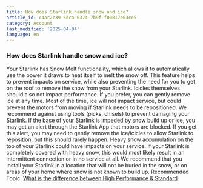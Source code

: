 ```yaml
---
title: How does Starlink handle snow and ice?
article_id: c4ac2c39-5dca-0374-7b9f-f00817e03ce5
category: Account
last_modified: '2025-04-04'
language: en
---
```


### How does Starlink handle snow and ice?
Your Starlink has Snow Melt functionality, which allows it to automatically use the power it draws to heat itself to melt the snow off. This feature helps to prevent impacts on service, while also preventing the need for you to get on the roof to remove the snow from your Starlink.
Icicles themselves should also not impact performance. If you prefer, you can gently remove ice at any time. Most of the time, ice will not impact service, but could prevent the motors from moving if Starlink needs to be repositioned. We recommend against using tools (picks, chisels) to prevent damaging your Starlink.
If the base of your Starlink is impeded by snow build up or ice, you may get an alert through the Starlink App that motors are blocked. If you get this alert, you may need to gently remove the ice/icicles to allow Starlink to reposition, but this should rarely happen.
Heavy snow accumulation on the top of your Starlink could have impacts on your service. If your Starlink is completely covered with heavy snow, this would most likely result in an intermittent connection or in no service at all. We recommend that you install your Starlink in a location that will not be buried in the snow, or on areas of your home where snow is not known to build up.
Recommended Topic: [What is the difference between High Performance & Standard](https://www.starlink.com/support/article/<https:/support.starlink.com/?topic=0a454507-d7ec-3cd5-cbde-cb67d31db3ac>)